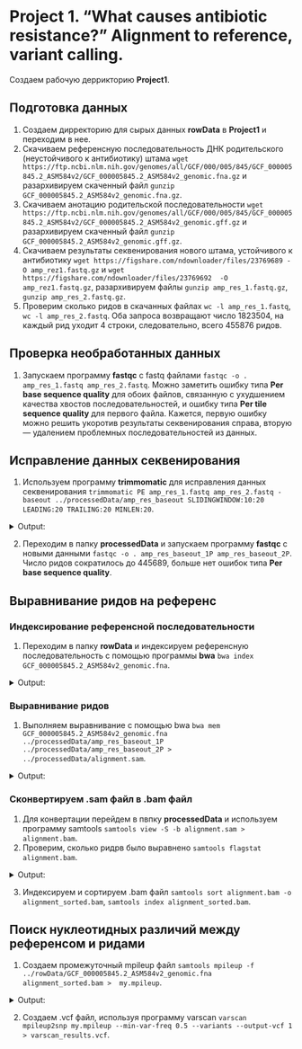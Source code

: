 # Project 1. “What causes antibiotic resistance?” Alignment to reference, variant calling.
Создаем рабочую деррикторию **Project1**.

## Подготовка данных
1. Создаем дирректорию для сырых данных **rowData** в **Project1** и переходим в нее.
2. Скачиваем референсную последовательность ДНК родительского (неустойчивого к антибиотику) штама `wget https://ftp.ncbi.nlm.nih.gov/genomes/all/GCF/000/005/845/GCF_000005845.2_ASM584v2/GCF_000005845.2_ASM584v2_genomic.fna.gz` и разархивируем скаченный файл `gunzip GCF_000005845.2_ASM584v2_genomic.fna.gz`.
3. Скачиваем анотацию родительской последовательности `wget https://ftp.ncbi.nlm.nih.gov/genomes/all/GCF/000/005/845/GCF_000005845.2_ASM584v2/GCF_000005845.2_ASM584v2_genomic.gff.gz` и разархивируем скаченный файл `gunzip GCF_000005845.2_ASM584v2_genomic.gff.gz`.
4. Скачиваем результаты секвенирования нового штама, устойчивого к антибиотику `wget https://figshare.com/ndownloader/files/23769689 -O amp_rez1.fastq.gz` и `wget https://figshare.com/ndownloader/files/23769692  -O amp_rez1.fastq.gz`, разархивируем файлы `gunzip amp_res_1.fastq.gz`, `gunzip amp_res_2.fastq.gz`.
5. Проверим сколько ридов в скачанных файлах `wc -l amp_res_1.fastq`, `wc -l amp_res_2.fastq`. Оба запроса возвращают число 1823504, на каждый рид уходит 4 строки, следовательно, всего 455876 ридов.

## Проверка необработанных данных
1. Запускаем программу **fastqc** с fastq файлами `fastqc -o . amp_res_1.fastq amp_res_2.fastq`. Можно заметить ошибку типа **Per base sequence quality** для обоих файлов, связанную с ухудшением качества хвостов последовательностей, и ошибку типа **Per tile sequence quality** для первого файла. Кажется, первую ошибку можно решить укоротив результаты секвенирования справа, вторую — удалением проблемных последовательностей из данных.

## Исправление данных секвенирования
1. Используем программу **trimmomatic** для исправления данных секвенирования `trimmomatic PE amp_res_1.fastq amp_res_2.fastq -baseout ../processedData/amp_res_baseout SLIDINGWINDOW:10:20 LEADING:20 TRAILING:20 MINLEN:20`.

<details>
<summary>Output:</summary>
 
```
TrimmomaticPE: Started with arguments:
 amp_res_1.fastq amp_res_2.fastq -baseout ../processedData/amp_res_baseout SLIDINGWINDOW:10:20 LEADING:20 TRAILING:20 MINLEN:20
Multiple cores found: Using 4 threads
Using templated Output files: ../processedData/amp_res_baseout_1P ../processedData/amp_res_baseout_1U ../processedData/amp_res_baseout_2P ../processedData/amp_res_baseout_2U
Quality encoding detected as phred33
Input Read Pairs: 455876 Both Surviving: 445689 (97,77%) Forward Only Surviving: 9758 (2,14%) Reverse Only Surviving: 284 (0,06%) Dropped: 145 (0,03%)
TrimmomaticPE: Completed successfully
```
 </details>

2. Переходим в папку **processedData** и запускаем программу **fastqc** с новыми данными `fastqc -o . amp_res_baseout_1P amp_res_baseout_2P`. Число ридов сократилось до 445689, больше нет ошибок типа **Per base sequence quality**.

## Выравнивание ридов на референс
### Индексирование референсной последовательности
1. Переходим в папку **rowData** и индексируем референсную последовательность с помощью программы **bwa** `bwa index GCF_000005845.2_ASM584v2_genomic.fna`.

<details>
<summary>Output:</summary>
 
```
[bwa_index] Pack FASTA... 0.05 sec
[bwa_index] Construct BWT for the packed sequence...
[bwa_index] 1.43 seconds elapse.
[bwa_index] Update BWT... 0.04 sec
[bwa_index] Pack forward-only FASTA... 0.03 sec
[bwa_index] Construct SA from BWT and Occ... 0.30 sec
[main] Version: 0.7.17-r1188
[main] CMD: bwa index GCF_000005845.2_ASM584v2_genomic.fna
[main] Real time: 1.918 sec; CPU: 1.863 sec
```
 </details>
 
### Выравнивание ридов
1. Выполняем выравнивание с помощью bwa `bwa mem GCF_000005845.2_ASM584v2_genomic.fna ../processedData/amp_res_baseout_1P ../processedData/amp_res_baseout_2P > ../processedData/alignment.sam`.

<details>
<summary>Output:</summary>

 ``` 
[M::bwa_idx_load_from_disk] read 0 ALT contigs
[M::process] read 106290 sequences (10000002 bp)...
[M::process] read 108208 sequences (10000042 bp)...
[M::mem_pestat] # candidate unique pairs for (FF, FR, RF, RR): (9, 51226, 0, 22)
[M::mem_pestat] skip orientation FF as there are not enough pairs
[M::mem_pestat] analyzing insert size distribution for orientation FR...
[M::mem_pestat] (25, 50, 75) percentile: (145, 185, 230)
[M::mem_pestat] low and high boundaries for computing mean and std.dev: (1, 400)
[M::mem_pestat] mean and std.dev: (189.29, 63.57)
[M::mem_pestat] low and high boundaries for proper pairs: (1, 485)
[M::mem_pestat] skip orientation RF as there are not enough pairs
[M::mem_pestat] analyzing insert size distribution for orientation RR...
[M::mem_pestat] (25, 50, 75) percentile: (114, 158, 263)
[M::mem_pestat] low and high boundaries for computing mean and std.dev: (1, 561)
[M::mem_pestat] mean and std.dev: (131.82, 63.27)
[M::mem_pestat] low and high boundaries for proper pairs: (1, 710)
[M::mem_pestat] skip orientation RR
[M::mem_process_seqs] Processed 106290 reads in 2.845 CPU sec, 2.778 real sec
[M::process] read 108830 sequences (10000036 bp)...
[M::mem_pestat] # candidate unique pairs for (FF, FR, RF, RR): (20, 51932, 0, 17)
[M::mem_pestat] analyzing insert size distribution for orientation FF...
[M::mem_pestat] (25, 50, 75) percentile: (80, 107, 210)
[M::mem_pestat] low and high boundaries for computing mean and std.dev: (1, 470)
[M::mem_pestat] mean and std.dev: (119.00, 69.53)
[M::mem_pestat] low and high boundaries for proper pairs: (1, 600)
[M::mem_pestat] analyzing insert size distribution for orientation FR...
[M::mem_pestat] (25, 50, 75) percentile: (143, 182, 228)
[M::mem_pestat] low and high boundaries for computing mean and std.dev: (1, 398)
[M::mem_pestat] mean and std.dev: (187.09, 63.02)
[M::mem_pestat] low and high boundaries for proper pairs: (1, 483)
[M::mem_pestat] skip orientation RF as there are not enough pairs
[M::mem_pestat] analyzing insert size distribution for orientation RR...
[M::mem_pestat] (25, 50, 75) percentile: (89, 176, 483)
[M::mem_pestat] low and high boundaries for computing mean and std.dev: (1, 1271)
[M::mem_pestat] mean and std.dev: (169.14, 114.54)
[M::mem_pestat] low and high boundaries for proper pairs: (1, 1665)
[M::mem_pestat] skip orientation FF
[M::mem_pestat] skip orientation RR
[M::mem_process_seqs] Processed 108208 reads in 2.969 CPU sec, 2.801 real sec
[M::process] read 106008 sequences (10000061 bp)...
[M::mem_pestat] # candidate unique pairs for (FF, FR, RF, RR): (11, 52350, 0, 9)
[M::mem_pestat] analyzing insert size distribution for orientation FF...
[M::mem_pestat] (25, 50, 75) percentile: (100, 135, 178)
[M::mem_pestat] low and high boundaries for computing mean and std.dev: (1, 334)
[M::mem_pestat] mean and std.dev: (144.00, 71.73)
[M::mem_pestat] low and high boundaries for proper pairs: (1, 431)
[M::mem_pestat] analyzing insert size distribution for orientation FR...
[M::mem_pestat] (25, 50, 75) percentile: (142, 181, 226)
[M::mem_pestat] low and high boundaries for computing mean and std.dev: (1, 394)
[M::mem_pestat] mean and std.dev: (185.63, 62.35)
[M::mem_pestat] low and high boundaries for proper pairs: (1, 478)
[M::mem_pestat] skip orientation RF as there are not enough pairs
[M::mem_pestat] skip orientation RR as there are not enough pairs
[M::mem_pestat] skip orientation FF
[M::mem_process_seqs] Processed 108830 reads in 3.020 CPU sec, 2.855 real sec
[M::process] read 105838 sequences (10000065 bp)...
[M::mem_pestat] # candidate unique pairs for (FF, FR, RF, RR): (13, 51061, 0, 13)
[M::mem_pestat] analyzing insert size distribution for orientation FF...
[M::mem_pestat] (25, 50, 75) percentile: (84, 104, 199)
[M::mem_pestat] low and high boundaries for computing mean and std.dev: (1, 429)
[M::mem_pestat] mean and std.dev: (151.77, 93.70)
[M::mem_pestat] low and high boundaries for proper pairs: (1, 544)
[M::mem_pestat] analyzing insert size distribution for orientation FR...
[M::mem_pestat] (25, 50, 75) percentile: (144, 184, 231)
[M::mem_pestat] low and high boundaries for computing mean and std.dev: (1, 405)
[M::mem_pestat] mean and std.dev: (189.09, 64.12)
[M::mem_pestat] low and high boundaries for proper pairs: (1, 492)
[M::mem_pestat] skip orientation RF as there are not enough pairs
[M::mem_pestat] analyzing insert size distribution for orientation RR...
[M::mem_pestat] (25, 50, 75) percentile: (110, 130, 1006)
[M::mem_pestat] low and high boundaries for computing mean and std.dev: (1, 2798)
[M::mem_pestat] mean and std.dev: (475.38, 646.65)
[M::mem_pestat] low and high boundaries for proper pairs: (1, 3694)
[M::mem_pestat] skip orientation FF
[M::mem_pestat] skip orientation RR
[M::mem_process_seqs] Processed 106008 reads in 2.918 CPU sec, 2.755 real sec
[M::process] read 106412 sequences (10000181 bp)...
[M::mem_pestat] # candidate unique pairs for (FF, FR, RF, RR): (12, 50847, 0, 11)
[M::mem_pestat] analyzing insert size distribution for orientation FF...
[M::mem_pestat] (25, 50, 75) percentile: (54, 73, 151)
[M::mem_pestat] low and high boundaries for computing mean and std.dev: (1, 345)
[M::mem_pestat] mean and std.dev: (90.75, 49.78)
[M::mem_pestat] low and high boundaries for proper pairs: (1, 442)
[M::mem_pestat] analyzing insert size distribution for orientation FR...
[M::mem_pestat] (25, 50, 75) percentile: (143, 182, 227)
[M::mem_pestat] low and high boundaries for computing mean and std.dev: (1, 395)
[M::mem_pestat] mean and std.dev: (186.62, 62.45)
[M::mem_pestat] low and high boundaries for proper pairs: (1, 479)
[M::mem_pestat] skip orientation RF as there are not enough pairs
[M::mem_pestat] analyzing insert size distribution for orientation RR...
[M::mem_pestat] (25, 50, 75) percentile: (83, 125, 196)
[M::mem_pestat] low and high boundaries for computing mean and std.dev: (1, 422)
[M::mem_pestat] mean and std.dev: (118.30, 58.38)
[M::mem_pestat] low and high boundaries for proper pairs: (1, 535)
[M::mem_pestat] skip orientation FF
[M::mem_pestat] skip orientation RR
[M::mem_process_seqs] Processed 105838 reads in 2.953 CPU sec, 2.783 real sec
[M::process] read 107246 sequences (10000180 bp)...
[M::mem_pestat] # candidate unique pairs for (FF, FR, RF, RR): (18, 51171, 0, 16)
[M::mem_pestat] analyzing insert size distribution for orientation FF...
[M::mem_pestat] (25, 50, 75) percentile: (89, 126, 175)
[M::mem_pestat] low and high boundaries for computing mean and std.dev: (1, 347)
[M::mem_pestat] mean and std.dev: (122.25, 49.00)
[M::mem_pestat] low and high boundaries for proper pairs: (1, 433)
[M::mem_pestat] analyzing insert size distribution for orientation FR...
[M::mem_pestat] (25, 50, 75) percentile: (144, 183, 229)
[M::mem_pestat] low and high boundaries for computing mean and std.dev: (1, 399)
[M::mem_pestat] mean and std.dev: (188.23, 63.47)
[M::mem_pestat] low and high boundaries for proper pairs: (1, 484)
[M::mem_pestat] skip orientation RF as there are not enough pairs
[M::mem_pestat] analyzing insert size distribution for orientation RR...
[M::mem_pestat] (25, 50, 75) percentile: (52, 105, 220)
[M::mem_pestat] low and high boundaries for computing mean and std.dev: (1, 556)
[M::mem_pestat] mean and std.dev: (120.33, 80.63)
[M::mem_pestat] low and high boundaries for proper pairs: (1, 724)
[M::mem_pestat] skip orientation FF
[M::mem_pestat] skip orientation RR
[M::mem_process_seqs] Processed 106412 reads in 3.078 CPU sec, 2.903 real sec
[M::process] read 104380 sequences (10000182 bp)...
[M::mem_pestat] # candidate unique pairs for (FF, FR, RF, RR): (11, 51247, 0, 12)
[M::mem_pestat] analyzing insert size distribution for orientation FF...
[M::mem_pestat] (25, 50, 75) percentile: (54, 90, 172)
[M::mem_pestat] low and high boundaries for computing mean and std.dev: (1, 408)
[M::mem_pestat] mean and std.dev: (108.73, 60.01)
[M::mem_pestat] low and high boundaries for proper pairs: (1, 526)
[M::mem_pestat] analyzing insert size distribution for orientation FR...
[M::mem_pestat] (25, 50, 75) percentile: (143, 182, 228)
[M::mem_pestat] low and high boundaries for computing mean and std.dev: (1, 398)
[M::mem_pestat] mean and std.dev: (187.06, 62.87)
[M::mem_pestat] low and high boundaries for proper pairs: (1, 483)
[M::mem_pestat] skip orientation RF as there are not enough pairs
[M::mem_pestat] analyzing insert size distribution for orientation RR...
[M::mem_pestat] (25, 50, 75) percentile: (58, 108, 264)
[M::mem_pestat] low and high boundaries for computing mean and std.dev: (1, 676)
[M::mem_pestat] mean and std.dev: (132.64, 94.62)
[M::mem_pestat] low and high boundaries for proper pairs: (1, 882)
[M::mem_pestat] skip orientation FF
[M::mem_pestat] skip orientation RR
[M::mem_process_seqs] Processed 107246 reads in 3.380 CPU sec, 3.210 real sec
[M::process] read 38166 sequences (3590317 bp)...
[M::mem_pestat] # candidate unique pairs for (FF, FR, RF, RR): (12, 50331, 0, 10)
[M::mem_pestat] analyzing insert size distribution for orientation FF...
[M::mem_pestat] (25, 50, 75) percentile: (68, 135, 213)
[M::mem_pestat] low and high boundaries for computing mean and std.dev: (1, 503)
[M::mem_pestat] mean and std.dev: (120.09, 68.06)
[M::mem_pestat] low and high boundaries for proper pairs: (1, 648)
[M::mem_pestat] analyzing insert size distribution for orientation FR...
[M::mem_pestat] (25, 50, 75) percentile: (143, 183, 229)
[M::mem_pestat] low and high boundaries for computing mean and std.dev: (1, 401)
[M::mem_pestat] mean and std.dev: (188.26, 63.54)
[M::mem_pestat] low and high boundaries for proper pairs: (1, 487)
[M::mem_pestat] skip orientation RF as there are not enough pairs
[M::mem_pestat] analyzing insert size distribution for orientation RR...
[M::mem_pestat] (25, 50, 75) percentile: (102, 140, 152)
[M::mem_pestat] low and high boundaries for computing mean and std.dev: (2, 252)
[M::mem_pestat] mean and std.dev: (116.11, 42.39)
[M::mem_pestat] low and high boundaries for proper pairs: (1, 302)
[M::mem_pestat] skip orientation FF
[M::mem_pestat] skip orientation RR
[M::mem_process_seqs] Processed 104380 reads in 2.978 CPU sec, 2.856 real sec
[M::mem_pestat] # candidate unique pairs for (FF, FR, RF, RR): (2, 18244, 0, 4)
[M::mem_pestat] skip orientation FF as there are not enough pairs
[M::mem_pestat] analyzing insert size distribution for orientation FR...
[M::mem_pestat] (25, 50, 75) percentile: (141, 179, 224)
[M::mem_pestat] low and high boundaries for computing mean and std.dev: (1, 390)
[M::mem_pestat] mean and std.dev: (184.03, 61.45)
[M::mem_pestat] low and high boundaries for proper pairs: (1, 473)
[M::mem_pestat] skip orientation RF as there are not enough pairs
[M::mem_pestat] skip orientation RR as there are not enough pairs
[M::mem_process_seqs] Processed 38166 reads in 1.163 CPU sec, 1.046 real sec
[main] Version: 0.7.17-r1188
[main] CMD: bwa mem GCF_000005845.2_ASM584v2_genomic.fna ../processedData/amp_res_baseout_1P ../processedData/amp_res_baseout_2P
[main] Real time: 24.261 sec; CPU: 25.459 sec
```
</details>

### Сконвертируем .sam файл в .bam файл
1. Для конвертации перейдем в пвпку **processedData** и используем программу samtools `samtools view -S -b alignment.sam > alignment.bam`.
2. Проверим, сколько ридрв было выравнено `samtools flagstat alignment.bam`.

<details>
<summary>Output:</summary>
 
```
891635 + 0 in total (QC-passed reads + QC-failed reads)
891378 + 0 primary
0 + 0 secondary
257 + 0 supplementary
0 + 0 duplicates
0 + 0 primary duplicates
890569 + 0 mapped (99.88% : N/A)
890312 + 0 primary mapped (99.88% : N/A)
891378 + 0 paired in sequencing
445689 + 0 read1
445689 + 0 read2
887530 + 0 properly paired (99.57% : N/A)
889384 + 0 with itself and mate mapped
928 + 0 singletons (0.10% : N/A)
0 + 0 with mate mapped to a different chr
0 + 0 with mate mapped to a different chr (mapQ>=5)
```
</details> 

 3. Индексируем и сортируем .bam файл `samtools sort alignment.bam -o alignment_sorted.bam`, `samtools index alignment_sorted.bam`.

## Поиск нуклеотидных различий между референсом и ридами
1. Создаем промежуточный mpileup файл `samtools mpileup -f ../rowData/GCF_000005845.2_ASM584v2_genomic.fna alignment_sorted.bam >  my.mpileup`.

<details>
<summary>Output:</summary>
 
```
.bam >  my.mpileup
[mpileup] 1 samples in 1 input files
```
</details> 

2. Создаем .vcf файл, используя программу varscan `varscan mpileup2snp my.mpileup --min-var-freq 0.5 --variants --output-vcf 1 > varscan_results.vcf`.


